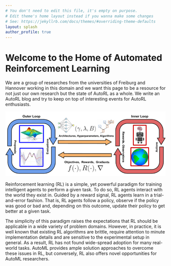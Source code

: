 ```yaml
---
# You don't need to edit this file, it's empty on purpose.
# Edit theme's home layout instead if you wanna make some changes
# See: https://jekyllrb.com/docs/themes/#overriding-theme-defaults
layout: splash
author_profile: true
---
```


# Welcome to the Home of Automated Reinforcement Learning

We are a group of researches from the universities of Freiburg and Hannover working in this domain and we want this page to be a resource for not just our own research but the state of AutoRL as a whole. 
We write an AutoRL blog and try to keep on top of interesting events for AutoRL enthusiasts. 

<center>
    <img src="/assets/images/autorl.png" alt="Visualization of the AutoRL Loop" />
</center>

Reinforcement learning (RL) is a simple, yet powerful paradigm for training intelligent agents to perform a given task. To do so, RL agents interact with the world they exist in. Guided by a reward signal, RL agents learn in a trial-and-error fashion. That is, RL agents follow a policy, observe if the policy was good or bad and, depending on this outcome, update their policy to get better at a given task.

The simplicity of this paradigm raises the expectations that RL should be applicable in a wide variety of problem domains. However, in practice, it is well known that existing RL algorithms are brittle, require attention to minute implementation details and are sensitive to the experimental setup in general. As a result, RL has not found wide-spread adoption for many real-world tasks. AutoML provides ample solution approaches to overcome these issues in RL, but conversely, RL also offers novel opportunities for AutoML researchers.
